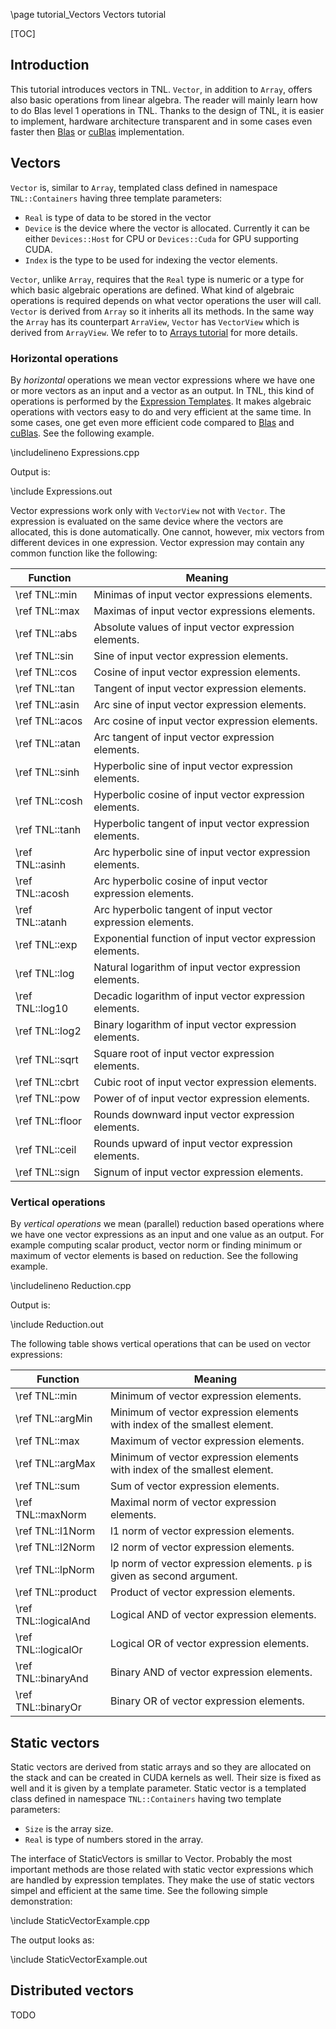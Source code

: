 \page tutorial_Vectors  Vectors tutorial

[TOC]

## Introduction

This tutorial introduces vectors in TNL. `Vector`, in addition to `Array`, offers also basic operations from linear algebra. The reader will mainly learn how to do Blas level 1 operations in TNL. Thanks to the design of TNL, it is easier to implement, hardware architecture transparent and in some cases even faster then [Blas](https://en.wikipedia.org/wiki/Basic_Linear_Algebra_Subprograms) or [cuBlas](https://developer.nvidia.com/cublas) implementation.

## Vectors

`Vector` is, similar to `Array`, templated class defined in namespace `TNL::Containers` having three template parameters:

* `Real` is type of data to be stored in the vector
* `Device` is the device where the vector is allocated. Currently it can be either `Devices::Host` for CPU or `Devices::Cuda` for GPU supporting CUDA.
* `Index` is the type to be used for indexing the vector elements.

`Vector`, unlike `Array`, requires that the `Real` type is numeric or a type for which basic algebraic operations are defined. What kind of algebraic operations is required depends on what vector operations the user will call. `Vector` is derived from `Array` so it inherits all its methods. In the same way the `Array` has its counterpart `ArraView`, `Vector` has `VectorView` which is derived from `ArrayView`. We refer to to [Arrays tutorial](../../Arrays/html/index.html) for more details.

### Horizontal operations

By *horizontal* operations we mean vector expressions where we have one or more vectors as an input and a vector as an output. In TNL, this kind of operations is performed by the [Expression Templates](https://en.wikipedia.org/wiki/Expression_templates). It makes algebraic operations with vectors easy to do and very efficient at the same time. In some cases, one get even more efficient code compared to [Blas](https://en.wikipedia.org/wiki/Basic_Linear_Algebra_Subprograms) and [cuBlas](https://developer.nvidia.com/cublas). See the following example.

\includelineno Expressions.cpp

Output is:

\include Expressions.out

Vector expressions work only with `VectorView` not with `Vector`. The expression is evaluated on the same device where the vectors are allocated, this is done automatically. One cannot, however, mix vectors from different devices in one expression. Vector expression may contain any common function like the following:

| Function          | Meaning                                                     |
|-------------------|-------------------------------------------------------------|
| \ref TNL::min     | Minimas of input vector expressions elements.               |
| \ref TNL::max     | Maximas of input vector expressions elements.               |
| \ref TNL::abs     | Absolute values of input vector expression elements.        |
| \ref TNL::sin     | Sine of input vector expression elements.                   |
| \ref TNL::cos     | Cosine of input vector expression elements.                 |
| \ref TNL::tan     | Tangent of input vector expression elements.                |
| \ref TNL::asin    | Arc sine of input vector expression elements.               |
| \ref TNL::acos    | Arc cosine of input vector expression elements.             |
| \ref TNL::atan    | Arc tangent of input vector expression elements.            |
| \ref TNL::sinh    | Hyperbolic sine of input vector expression elements.        |
| \ref TNL::cosh    | Hyperbolic cosine of input vector expression elements.      |
| \ref TNL::tanh    | Hyperbolic tangent of input vector expression elements.     |
| \ref TNL::asinh   | Arc hyperbolic sine of input vector expression elements.    |
| \ref TNL::acosh   | Arc hyperbolic cosine of input vector expression elements.  |
| \ref TNL::atanh   | Arc hyperbolic tangent of input vector expression elements. |
| \ref TNL::exp     | Exponential function of input vector expression elements.   |
| \ref TNL::log     | Natural logarithm of input vector expression elements.      |
| \ref TNL::log10   | Decadic logarithm of input vector expression elements.      |
| \ref TNL::log2    | Binary logarithm of input vector expression elements.       |
| \ref TNL::sqrt    | Square root of input vector expression elements.            |
| \ref TNL::cbrt    | Cubic root of input vector expression elements.             |
| \ref TNL::pow     | Power of of input vector expression elements.               |
| \ref TNL::floor   | Rounds downward input vector expression elements.           |
| \ref TNL::ceil    | Rounds upward of input vector expression elements.          |
| \ref TNL::sign    | Signum of input vector expression elements.                 |

### Vertical operations

By *vertical operations* we mean (parallel) reduction based operations where we have one vector expressions as an input and one value as an output. For example computing scalar product, vector norm or finding minimum or maximum of vector elements is based on reduction. See the following example.

\includelineno Reduction.cpp

Output is:

\include Reduction.out

The following table shows vertical operations that can be used on vector expressions:

| Function             | Meaning                                                                   |
|----------------------|---------------------------------------------------------------------------|
| \ref TNL::min        | Minimum of vector expression elements.                                    |
| \ref TNL::argMin     | Minimum of vector expression elements with index of the smallest element. |
| \ref TNL::max        | Maximum of vector expression elements.                                    |
| \ref TNL::argMax     | Minimum of vector expression elements with index of the smallest element. |
| \ref TNL::sum        | Sum of vector expression elements.                                        |
| \ref TNL::maxNorm    | Maximal norm of vector expression elements.                               |
| \ref TNL::l1Norm     | l1 norm of vector expression elements.                                    |
| \ref TNL::l2Norm     | l2 norm of vector expression elements.                                    |
| \ref TNL::lpNorm     | lp norm of vector expression elements. `p` is given as second argument.   |
| \ref TNL::product    | Product of vector expression elements.                                    |
| \ref TNL::logicalAnd | Logical AND of vector expression elements.                                |
| \ref TNL::logicalOr  | Logical OR of vector expression elements.                                 |
| \ref TNL::binaryAnd  | Binary AND of vector expression elements.                                 |
| \ref TNL::binaryOr   | Binary OR of vector expression elements.                                  |

## Static vectors

Static vectors are derived from static arrays and so they are allocated on the stack and can be created in CUDA kernels as well. Their size is fixed as well and it is given by a template parameter. Static vector is a templated class defined in namespace `TNL::Containers` having two template parameters:

* `Size` is the array size.
* `Real` is type of numbers stored in the array.

The interface of StaticVectors is smillar to Vector. Probably the most important methods are those related with static vector expressions which are handled by expression templates. They make the use of static vectors simpel and efficient at the same time. See the following simple demonstration:

\include StaticVectorExample.cpp

The output looks as:

\include StaticVectorExample.out

## Distributed vectors

TODO
